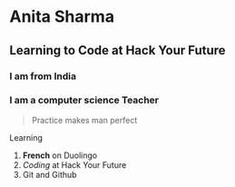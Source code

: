 # Anita Sharma

## Learning to Code at Hack Your Future

### I am from India

### I am a computer science Teacher

> Practice makes man perfect

Learning

1. **French** on Duolingo
2. _Coding_ at Hack Your Future
3. Git and Github

